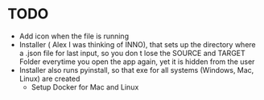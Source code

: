 <h1>TODO</h1>

- Add icon when the file is running
- Installer ( <it>Alex</it> I was thinking of INNO), that sets up the directory where a .json file for last input, so you don t lose the SOURCE and TARGET Folder everytime you open the app again, yet it is hidden from the user
- Installer also runs pyinstall, so that exe for all systems (Windows, Mac, Linux) are created
    - Setup Docker for Mac and Linux
    
